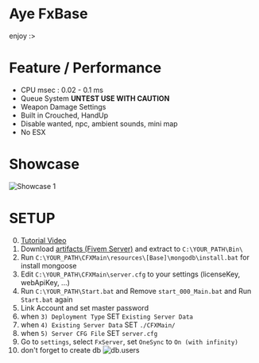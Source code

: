 # Aye FxBase

enjoy :>

# Feature / Performance

- CPU msec : 0.02 - 0.1 ms
- Queue System **UNTEST USE WITH CAUTION**
- Weapon Damage Settings
- Built in Crouched, HandUp 
- Disable wanted, npc, ambient sounds, mini map
- No ESX

# Showcase

![Showcase 1](https://github.com/Larinax999/Aye-FxBase/assets/49904492/5fa1af11-b6cb-4c02-a84f-73d655c51370)

# SETUP

0. [Tutorial Video](https://youtu.be/4oQcdmJ9OJs)
1. Download [artifacts (Fivem Server)](https://runtime.fivem.net/artifacts/fivem/build_server_windows/master/) and extract to `C:\YOUR_PATH\Bin\`
2. Run `C:\YOUR_PATH\CFXMain\resources\[Base]\mongodb\install.bat` for install mongoose
3. Edit `C:\YOUR_PATH\CFXMain\server.cfg` to your settings (licenseKey, webApiKey, ...)
4. Run `C:\YOUR_PATH\Start.bat` and Remove `start_000_Main.bat` and Run `Start.bat` again
5. Link Account and set master password
6. when `3) Deployment Type` SET `Existing Server Data`
7. when `4) Existing Server Data` SET `./CFXMain/`
8. when `5) Server CFG File` SET `server.cfg`
9. Go to `settings`, select `FxServer`, set `OneSync` to `On (with infinity)`
10. don't forget to create db ![db.users](https://github.com/Larinax999/Aye-FxBase/assets/49904492/046dbfcc-d9fc-4b28-8fd7-d69cb1bd281f)

